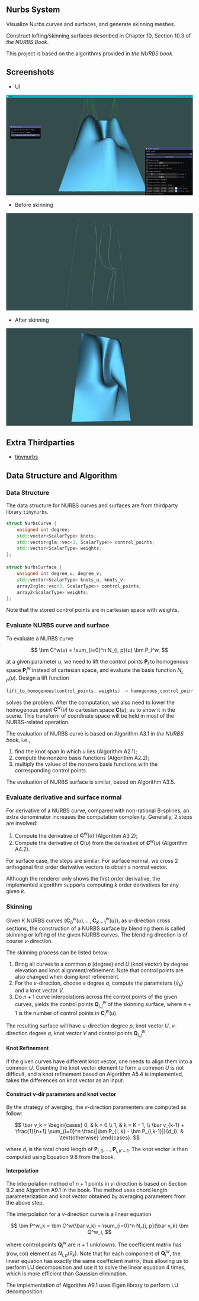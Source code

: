 ## Nurbs System

Visualize Nurbs curves and surfaces, and generate skinning meshes.

Construct lofting/skinning surfaces described in Chapter 10, Section 10.3 of *the NURBS Book*.

This project is based on the algorithms provided in *the NURBS book*.

## Screenshots

* UI

![](./pic/ui.jpg)

* Before skinning

![](./pic/000.png)

* After skinning

![](./pic/001.png)

## Extra Thirdparties

* [tinynurbs](https://github.com/pradeep-pyro/tinynurbs/)

## Data Structure and Algorithm

### Data Structure

The data structure for NURBS curves and surfaces are from thirdparty library `tinynurbs`.

```cpp
struct NurbsCurve {
    unsigned int degree;
    std::vector<ScalarType> knots;
    std::vector<glm::vec<3, ScalarType>> control_points;
    std::vector<ScalarType> weights;
};

struct NurbsSurface {
    unsigned int degree_u, degree_v;
    std::vector<ScalarType> knots_u, knots_v;
    array2<glm::vec<3, ScalarType>> control_points;
    array2<ScalarType> weights;
};
```

Note that the stored control points are in cartesian space with weights.

### Evaluate NURBS curve and surface

To evaluate a NURBS curve

$$
\bm C^w(u) = \sum_{i=0}^n N_{i, p}(u) \bm P_i^w,
$$

at a given parameter $u$, we need to lift the control points $\bm P_i$ to homogenous space $\bm P_i^w$ instead of cartesian space, and evaluate the basis function $N_{i, p}(u)$. Design a lift function

```cpp
lift_to_homogenous(control_points, weights) -> homogenous_control_points
```

solves the problem. After the computation, we also need to lower the homogenous point $\bm C^w(u)$ to cartesian space $\bm C(u)$, as to show it in the scene. This transform of coordinate space will be held in most of the NURBS-related operation.

The evaluation of NURBS curve is based on Algorithm A3.1 in *the NURBS book*, i.e.,

1. find the knot span in which $u$ lies (Algorithm A2.1);
2. compute the nonzero basis functions (Algorithm A2.2);
3. multiply the values of the nonzero basis functions with the corresponding control points.

The evaluation of NURBS surface is similar, based on Algorithm A3.5.

### Evaluate derivative and surface normal

For derivative of a NURBS curve, compared with non-rational B-splines, an extra denominator increases the computation complexity. Generally, 2 steps are involved:

1. Compute the derivative of $\bm C^w(u)$ (Algorithm A3.2);
2. Compute the derivative of $\bm C(u)$ from the derivative of $\bm C^w(u)$ (Algorithm A4.2).

For surface case, the steps are similar. For surface normal, we cross 2 orthogonal first order derivative vectors to obtain a normal vector.

Although the renderer only shows the first order derivative, the implemented algorithm supports computing $k$ order derivatives for any given $k$.

### Skinning

Given $K$ NURBS curves $\{\bm C^w_0(u), \dots, \bm C^w_{K-1}(u) \}$, as $u$-direction cross sections, the construction of a NURBS surface by blending them is called skinning or lofting of the given NURBS curves. The blending direction is of course $v$-direction.

The skinning process can be listed below:

1. Bring all curves to a common $p$ (degree) and $U$ (knot vector) by degree elevation and knot alignment/refinement. Note that control points are also changed when doing knot refinement.
2. For the $v$-direction, choose a degree $q$, compute the parameters $\{\bar v_k \}$ and a knot vector $V$.
3. Do $n+1$ curve interpolations across the control points of the given curves, yields the control points $\bm Q_{i,j}^w$ of the skinning surface, where $n + 1$ is the number of control points in $\bm C_i^w(u)$.

The resulting surface will have $u$-direction degree $p$, knot vector $U$, $v$-direction degree $q$, knot vector $V$ and control points $\bm Q_{i,j}^w$.

#### Knot Refinement

If the given curves have different knot vector, one needs to align them into a common $U$. Counting the knot vector element to form a common $U$ is not difficult, and a knot refinement based on Algorithm A5.4 is implemented, takes the differences on knot vector as an input.

#### Construct v-dir parameters and knot vector

By the strategy of averging, the $v$-direction paramenters are computed as follow:

$$
\bar v_k =
\begin{cases}
0, & k = 0 \\
1, & k = K - 1, \\
\bar v_{k-1} + \frac{1}{n+1} \sum_{i=0}^n \frac{|\bm P_{i, k} - \bm P_{i,k-1}|}{d_i}, & \text{otherwise}
\end{cases}.
$$

where $d_i$ is the total chord length of $\bm P_{i, 0}, \dots, \bm P_{i, K-1}$. The knot vector is then computed using Equation 9.8 from the book.

#### Interpolation

The interpolation method of $n+1$ points in $v$-direction is based on Section 9.2 and Algorithm A9.1 in the book. The method uses chord length parameterization and knot vector obtained by averaging parameters from the above step.

The interpolation for a $v$-direction curve is a linear equation

$$
\bm P^w_k = \bm C^w(\bar v_k) = \sum_{i=0}^n N_{i, p}(\bar v_k) \bm Q^w_i,
$$

where control points $\bm Q^w_i$ are $n + 1$ unknowns. The coefficient matrix has $(\text{row}, \text{col})$ element as $N_{i, p}(\bar v_k)$. Note that for each component of $\bm Q_i^w$, the linear equation has exactly the same coefficient matrix, thus allowing us to perform LU decomposition and use it to solve the linear equation $4$ times, which is more efficient than Gaussian elimination.

The implementation of Algorithm A9.1 uses Eigen library to perform LU decomposition.
